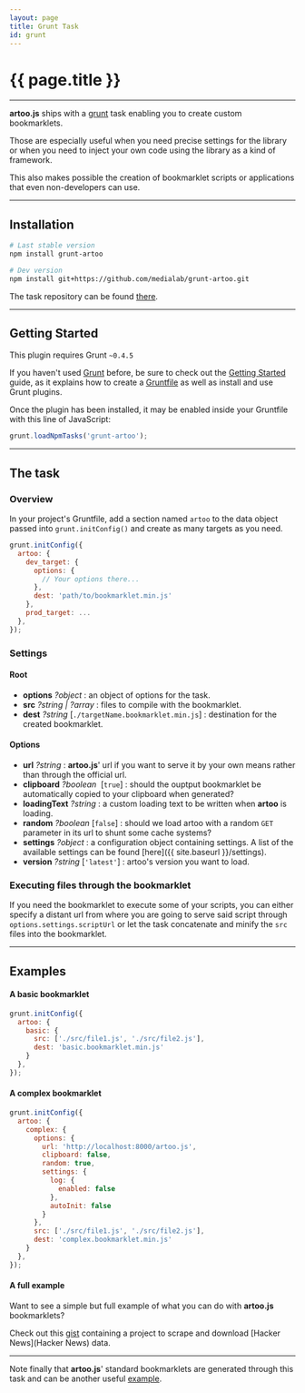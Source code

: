 ```yaml
---
layout: page
title: Grunt Task
id: grunt
---
```


# {{ page.title }}

---

**artoo.js** ships with a [grunt](http://gruntjs.com/) task enabling you to create custom bookmarklets.

Those are especially useful when you need precise settings for the library or when you need to inject your own code using the library as a kind of framework.

This also makes possible the creation of bookmarklet scripts or applications that even non-developers can use.

---

## Installation

```bash
# Last stable version
npm install grunt-artoo

# Dev version
npm install git+https://github.com/medialab/grunt-artoo.git
```

The task repository can be found [there](https://github.com/medialab/grunt-artoo).

---

## Getting Started
This plugin requires Grunt `~0.4.5`

If you haven't used [Grunt](http://gruntjs.com/) before, be sure to check out the [Getting Started](http://gruntjs.com/getting-started) guide, as it explains how to create a [Gruntfile](http://gruntjs.com/sample-gruntfile) as well as install and use Grunt plugins.

Once the plugin has been installed, it may be enabled inside your Gruntfile with this line of JavaScript:

```js
grunt.loadNpmTasks('grunt-artoo');
```

---

## The task

### Overview
In your project's Gruntfile, add a section named `artoo` to the data object passed into `grunt.initConfig()` and create as many targets as you need.

```js
grunt.initConfig({
  artoo: {
    dev_target: {
      options: {
        // Your options there...
      },
      dest: 'path/to/bookmarklet.min.js'
    },
    prod_target: ...
  },
});
```

### Settings

#### Root

* **options** *?object* : an object of options for the task.
* **src** *?string | ?array* : files to compile with the bookmarklet.
* **dest** *?string* [`./targetName.bookmarklet.min.js`] : destination for the created bookmarklet.

#### Options

* **url** *?string* : **artoo.js**' url if you want to serve it by your own means rather than through the official url.
* **clipboard** *?boolean*  [`true`] : should the ouptput bookmarklet be automatically copied to your clipboard when generated?
* **loadingText** *?string* : a custom loading text to be written when **artoo** is loading.
* **random** *?boolean* [`false`] : should we load artoo with a random `GET` parameter in its url to shunt some cache systems?
* **settings** *?object* : a configuration object containing settings. A list of the available settings can be found [here]({{ site.baseurl }}/settings).
* **version** *?string* [`'latest'`] : artoo's version you want to load.

### Executing files through the bookmarklet
If you need the bookmarklet to execute some of your scripts, you can either specify a distant url from where you are going to serve said script through `options.settings.scriptUrl` or let the task concatenate and minify the `src` files into the bookmarklet.

---

## Examples

#### A basic bookmarklet

```js
grunt.initConfig({
  artoo: {
    basic: {
      src: ['./src/file1.js', './src/file2.js'],
      dest: 'basic.bookmarklet.min.js'
    }
  },
});
```

#### A complex bookmarklet

```js
grunt.initConfig({
  artoo: {
    complex: {
      options: {
        url: 'http://localhost:8000/artoo.js',
        clipboard: false,
        random: true,
        settings: {
          log: {
            enabled: false
          },
          autoInit: false
        }
      },
      src: ['./src/file1.js', './src/file2.js'],
      dest: 'complex.bookmarklet.min.js'
    }
  },
});
```

#### A full example

Want to see a simple but full example of what you can do with **artoo.js** bookmarklets?

Check out this [gist](https://gist.github.com/Yomguithereal/5d792d88ad6f1fe7c15d) containing a project to scrape and download [Hacker News](Hacker News) data.

---

Note finally that **artoo.js**' standard bookmarklets are generated through this task and can be another useful [example](https://github.com/medialab/artoo/blob/master/Gruntfile.js#L98).
